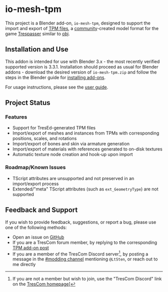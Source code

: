# io-mesh-tpm
This project is a Blender add-on, `io-mesh-tpm`, designed to support the import and export of [TPM files](https://www.trescom.org/files/docs/formats.html#TPM), a [community](https://www.trescom.org/)-created model format for the game [Trespasser](https://en.wikipedia.org/wiki/Trespasser_(video_game)) similar to [obj](https://en.wikipedia.org/wiki/Wavefront_.obj_file).

## Installation and Use
This addon is intended for use with Blender 3.x - the most recently verified supported version is 3.3.1. Installation should proceed as usual for Blender addons - download the desired version of `io-mesh-tpm.zip` and follow the steps in the Blender guide for [installing add-ons](https://docs.blender.org/manual/en/latest/editors/preferences/addons.html#installing-add-ons).

For usage instructions, please see the [user guide](Documentation/UserGuide.md).

## Project Status
### Features
* Support for TresEd-generated TPM files
* Import/export of meshes and instances from TPMs with corresponding positions, scales, and rotations
* Import/export of bones and skin via armature generation
* Import/export of materials with references generated to on-disk textures
* Automatic texture node creation and hook-up upon import

### Roadmap/Known Issues
* TScript attributes are unsupported and not preserved in an import/export process
* Extended/"meta" TScript attributes (such as `ext_GeometryType`) are not supported

## Feedback and Support
If you wish to provide feedback, suggestions, or report a bug, please use one of the following methods:
* Open an issue on [GitHub](https://github.com/LtSten/Blender-TPM/issues)
* If you are a TresCom forum member, by replying to the corresponding [TPM add-on post](https://www.trescomforum.org/viewtopic.php?f=58&t=11689)
* If you are a member of the TresCom Discord server[^tc-discord], by posting a message in the [#modding channel](https://discord.com/channels/424991183547400193/505799931412611082) mentioning `@LtSten`, or reach out to me directly

[^tc-discord]: If you are not a member but wish to join, use the "TresCom Discord" link on the [TresCom homepage](https://www.trescom.org/)]